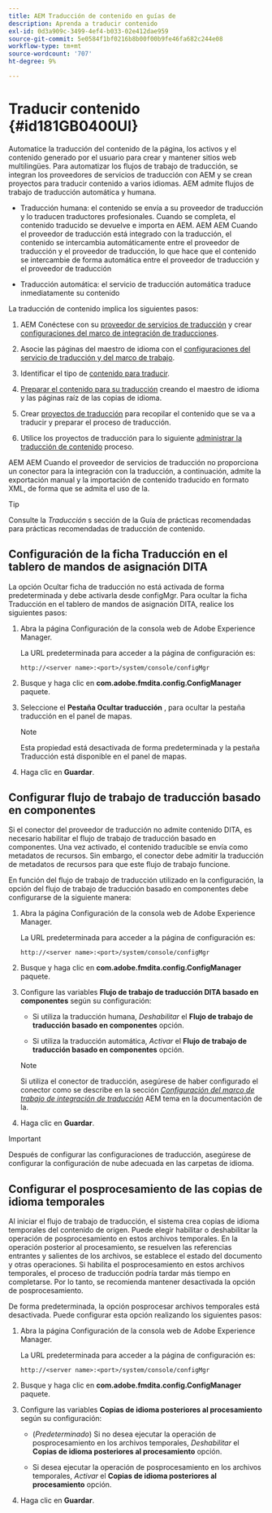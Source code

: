 ```yaml
---
title: AEM Traducción de contenido en guías de
description: Aprenda a traducir contenido
exl-id: 0d3a909c-3499-4ef4-b033-02e412dae959
source-git-commit: 5e0584f1bf0216b8b00f00b9fe46fa682c244e08
workflow-type: tm+mt
source-wordcount: '707'
ht-degree: 9%

---
```


# Traducir contenido {#id181GB0400UI}

Automatice la traducción del contenido de la página, los activos y el contenido generado por el usuario para crear y mantener sitios web multilingües. Para automatizar los flujos de trabajo de traducción, se integran los proveedores de servicios de traducción con AEM y se crean proyectos para traducir contenido a varios idiomas. AEM admite flujos de trabajo de traducción automática y humana.

- Traducción humana: el contenido se envía a su proveedor de traducción y lo traducen traductores profesionales. Cuando se completa, el contenido traducido se devuelve e importa en AEM. AEM AEM Cuando el proveedor de traducción está integrado con la traducción, el contenido se intercambia automáticamente entre el proveedor de traducción y el proveedor de traducción, lo que hace que el contenido se intercambie de forma automática entre el proveedor de traducción y el proveedor de traducción

- Traducción automática: el servicio de traducción automática traduce inmediatamente su contenido


La traducción de contenido implica los siguientes pasos:

1. AEM Conéctese con su [proveedor de servicios de traducción](https://helpx.adobe.com/experience-manager/6-5/sites/administering/using/tc-tic.html#ConnectingtoaTranslationServiceProvider) y crear [configuraciones del marco de integración de traducciones](https://helpx.adobe.com/experience-manager/6-5/sites/administering/using/tc-tic.html#CreatingaTranslationIntegrationConfiguration).

1. Asocie las páginas del maestro de idioma con el [configuraciones del servicio de traducción y del marco de trabajo](https://helpx.adobe.com/experience-manager/6-5/sites/administering/using/tc-tic.html#ConfiguringPagesforTranslation).

1. Identificar el tipo de [contenido para traducir](https://helpx.adobe.com/experience-manager/6-5/sites/administering/using/tc-rules.html).

1. [Preparar el contenido para su traducción](https://helpx.adobe.com/experience-manager/6-5/sites/administering/using/tc-prep.html) creando el maestro de idioma y las páginas raíz de las copias de idioma.

1. Crear [proyectos de traducción](https://helpx.adobe.com/experience-manager/6-5/sites/administering/using/tc-manage.html) para recopilar el contenido que se va a traducir y preparar el proceso de traducción.

1. Utilice los proyectos de traducción para lo siguiente [administrar la traducción de contenido](https://helpx.adobe.com/experience-manager/6-5/sites/administering/using/tc-manage.html) proceso.


AEM AEM Cuando el proveedor de servicios de traducción no proporciona un conector para la integración con la traducción, a continuación, admite la exportación manual y la importación de contenido traducido en formato XML, de forma que se admita el uso de la.

>[!TIP]
>
> Consulte la *Traducción* s sección de la Guía de prácticas recomendadas para prácticas recomendadas de traducción de contenido.

## Configuración de la ficha Traducción en el tablero de mandos de asignación DITA

La opción Ocultar ficha de traducción no está activada de forma predeterminada y debe activarla desde configMgr. Para ocultar la ficha Traducción en el tablero de mandos de asignación DITA, realice los siguientes pasos:

1. Abra la página Configuración de la consola web de Adobe Experience Manager.

   La URL predeterminada para acceder a la página de configuración es:

   ```http
   http://<server name>:<port>/system/console/configMgr
   ```

1. Busque y haga clic en **com.adobe.fmdita.config.ConfigManager** paquete.

1. Seleccione el **Pestaña Ocultar traducción** , para ocultar la pestaña traducción en el panel de mapas.

   >[!NOTE]
   >
   > Esta propiedad está desactivada de forma predeterminada y la pestaña Traducción está disponible en el panel de mapas.

1. Haga clic en **Guardar**.

## Configurar flujo de trabajo de traducción basado en componentes

Si el conector del proveedor de traducción no admite contenido DITA, es necesario habilitar el flujo de trabajo de traducción basado en componentes. Una vez activado, el contenido traducible se envía como metadatos de recursos. Sin embargo, el conector debe admitir la traducción de metadatos de recursos para que este flujo de trabajo funcione.

En función del flujo de trabajo de traducción utilizado en la configuración, la opción del flujo de trabajo de traducción basado en componentes debe configurarse de la siguiente manera:

1. Abra la página Configuración de la consola web de Adobe Experience Manager.

   La URL predeterminada para acceder a la página de configuración es:

   ```http
   http://<server name>:<port>/system/console/configMgr
   ```

1. Busque y haga clic en **com.adobe.fmdita.config.ConfigManager** paquete.

1. Configure las variables **Flujo de trabajo de traducción DITA basado en componentes** según su configuración:

   - Si utiliza la traducción humana, *Deshabilitar* el **Flujo de trabajo de traducción basado en componentes** opción.

   - Si utiliza la traducción automática, *Activar* el **Flujo de trabajo de traducción basado en componentes** opción.

   >[!NOTE]
   >
   > Si utiliza el conector de traducción, asegúrese de haber configurado el conector como se describe en la sección *[Configuración del marco de trabajo de integración de traducción](https://helpx.adobe.com/experience-manager/6-5/sites/administering/using/tc-tic.html)* AEM tema en la documentación de la.

1. Haga clic en **Guardar**.


>[!IMPORTANT]
>
> Después de configurar las configuraciones de traducción, asegúrese de configurar la configuración de nube adecuada en las carpetas de idioma.

## Configurar el posprocesamiento de las copias de idioma temporales

Al iniciar el flujo de trabajo de traducción, el sistema crea copias de idioma temporales del contenido de origen. Puede elegir habilitar o deshabilitar la operación de posprocesamiento en estos archivos temporales. En la operación posterior al procesamiento, se resuelven las referencias entrantes y salientes de los archivos, se establece el estado del documento y otras operaciones. Si habilita el posprocesamiento en estos archivos temporales, el proceso de traducción podría tardar más tiempo en completarse. Por lo tanto, se recomienda mantener desactivada la opción de posprocesamiento.

De forma predeterminada, la opción posprocesar archivos temporales está desactivada. Puede configurar esta opción realizando los siguientes pasos:

1. Abra la página Configuración de la consola web de Adobe Experience Manager.

   La URL predeterminada para acceder a la página de configuración es:

   ```http
   http://<server name>:<port>/system/console/configMgr
   ```

1. Busque y haga clic en **com.adobe.fmdita.config.ConfigManager** paquete.

1. Configure las variables **Copias de idioma posteriores al procesamiento** según su configuración:

   - \(*Predeterminado*\) Si no desea ejecutar la operación de posprocesamiento en los archivos temporales, *Deshabilitar* el **Copias de idioma posteriores al procesamiento** opción.

   - Si desea ejecutar la operación de posprocesamiento en los archivos temporales, *Activar* el **Copias de idioma posteriores al procesamiento** opción.

1. Haga clic en **Guardar**.
